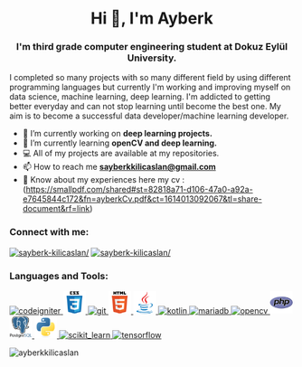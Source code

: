 <h1 align="center">Hi 👋, I'm Ayberk</h1>
<h3 align="center">I'm third grade computer engineering student at Dokuz Eylül University.</h3>
I completed so many projects with so many different field by using different programming languages but currently I'm working and improving myself on data science, machine learning, deep learning. I'm addicted to getting better everyday and can not stop learning until become the best one. My aim is to become a successful data developer/machine learning developer.</br>

- 🔭 I’m currently working on **deep learning projects.**
- 🌱 I’m currently learning **openCV and deep learning.**
- 💻 All of my projects are available at my repositories.
- 📫 How to reach me **sayberkkilicaslan@gmail.com**
- 📄 Know about my experiences here my cv : (https://smallpdf.com/shared#st=82818a71-d106-47a0-a92a-e7645844c172&fn=ayberkCv.pdf&ct=1614013092067&tl=share-document&rf=link)

<h3 align="left">Connect with me:</h3>
<p align="left">
<a href="https://linkedin.com/in/sayberk-kilicaslan/" target="blank"><img align="center" src="https://cdn.jsdelivr.net/npm/simple-icons@3.0.1/icons/linkedin.svg" alt="sayberk-kilicaslan/" height="30" width="40" /></a>
 <a href="https://www.instagram.com/ayberkkilicasln/" target="blank"><img align="center" src="https://cdn.jsdelivr.net/npm/simple-icons@3.0.1/icons/instagram.svg" alt="sayberk-kilicaslan/" height="30" width="40" /></a>
</p>

<h3 align="left">Languages and Tools:</h3>
<p align="left"> <a href="https://codeigniter.com" target="_blank"> <img src="https://cdn.worldvectorlogo.com/logos/codeigniter.svg" alt="codeigniter" width="40" height="40"/> </a> <a href="https://www.w3schools.com/css/" target="_blank"> <img src="https://raw.githubusercontent.com/devicons/devicon/master/icons/css3/css3-original-wordmark.svg" alt="css3" width="40" height="40"/> </a> <a href="https://git-scm.com/" target="_blank"> <img src="https://www.vectorlogo.zone/logos/git-scm/git-scm-icon.svg" alt="git" width="40" height="40"/> </a> <a href="https://www.w3.org/html/" target="_blank"> <img src="https://raw.githubusercontent.com/devicons/devicon/master/icons/html5/html5-original-wordmark.svg" alt="html5" width="40" height="40"/> </a> <a href="https://www.java.com" target="_blank"> <img src="https://raw.githubusercontent.com/devicons/devicon/master/icons/java/java-original.svg" alt="java" width="40" height="40"/> </a> <a href="https://kotlinlang.org" target="_blank"> <img src="https://www.vectorlogo.zone/logos/kotlinlang/kotlinlang-icon.svg" alt="kotlin" width="40" height="40"/> </a> <a href="https://mariadb.org/" target="_blank"> <img src="https://www.vectorlogo.zone/logos/mariadb/mariadb-icon.svg" alt="mariadb" width="40" height="40"/> </a> <a href="https://opencv.org/" target="_blank"> <img src="https://www.vectorlogo.zone/logos/opencv/opencv-icon.svg" alt="opencv" width="40" height="40"/> </a> <a href="https://www.php.net" target="_blank"> <img src="https://raw.githubusercontent.com/devicons/devicon/master/icons/php/php-original.svg" alt="php" width="40" height="40"/> </a> <a href="https://www.postgresql.org" target="_blank"> <img src="https://raw.githubusercontent.com/devicons/devicon/master/icons/postgresql/postgresql-original-wordmark.svg" alt="postgresql" width="40" height="40"/> </a> <a href="https://www.python.org" target="_blank"> <img src="https://raw.githubusercontent.com/devicons/devicon/master/icons/python/python-original.svg" alt="python" width="40" height="40"/> </a> <a href="https://scikit-learn.org/" target="_blank"> <img src="https://upload.wikimedia.org/wikipedia/commons/0/05/Scikit_learn_logo_small.svg" alt="scikit_learn" width="40" height="40"/> </a> <a href="https://www.tensorflow.org" target="_blank"> <img src="https://www.vectorlogo.zone/logos/tensorflow/tensorflow-icon.svg" alt="tensorflow" width="40" height="40"/> </a> </p>

<p><img align="left" src="https://github-readme-stats.vercel.app/api/top-langs?username=ayberkkilicaslan&show_icons=true&theme=tokyonight&locale=en&layout=compact" alt="ayberkkilicaslan" /></p>

